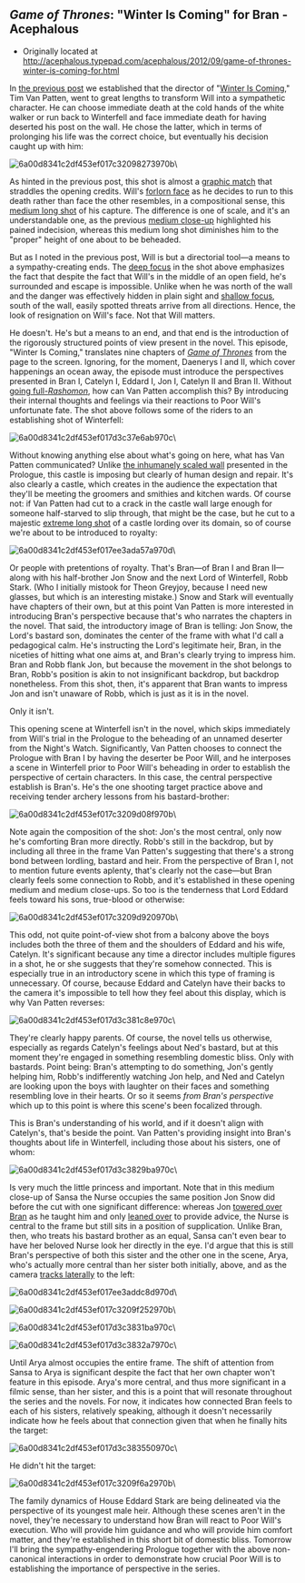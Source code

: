 ## <em>Game of Thrones</em>: "Winter Is Coming" for Bran  - Acephalous

 * Originally located at http://acephalous.typepad.com/acephalous/2012/09/game-of-thrones-winter-is-coming-for.html

In [the previous post](http://acephalous.typepad.com/acephalous/2012/09/game-of-thrones-winter-is-coming-.html) we established that the director of "[Winter Is Coming](http://www.amazon.com/exec/obidos/ASIN/B007HJ84ZK/diesekoschmar-20)," Tim Van Patten, went to great lengths to transform Will into a sympathetic character. He can choose immediate death at the cold hands of the white walker or run back to Winterfell and face immediate death for having deserted his post on the wall. He chose the latter, which in terms of prolonging his life was the correct choice, but eventually his decision caught up with him:

![6a00d8341c2df453ef017c32098273970b](images/tv/game-of-thrones-winter-is-coming-2/6a00d8341c2df453ef017c32098273970b.png)\ 

As hinted in the previous post, this shot is almost a [graphic match](http://classes.yale.edu/film-analysis/htmfiles/editing.htm#43196) that straddles the opening credits. Will's [forlorn face](http://acephalous.typepad.com/.a/6a00d8341c2df453ef017c31fdfd26970b-500wi) as he decides to run to this death rather than face the other resembles, in a compositional sense, this [medium long shot](http://classes.yale.edu/film-analysis/htmfiles/cinematography.htm#48043) of his capture. The difference is one of scale, and it's an understandable one, as the previous [medium close-up](http://classes.yale.edu/film-analysis/htmfiles/cinematography.htm#48047) highlighted his pained indecision, whereas this medium long shot diminishes him to the "proper" height of one about to be beheaded.

But as I noted in the previous post, Will is but a directorial tool—a means to a sympathy-creating ends. The [deep focus](http://classes.yale.edu/film-analysis/htmfiles/cinematography.htm#38561) in the shot above emphasizes the fact that despite the fact that Will's in the middle of an open field, he's surrounded and escape is impossible. Unlike when he was north of the wall and the danger was effectively hidden in plain sight and [shallow focus](http://acephalous.typepad.com/.a/6a00d8341c2df453ef017d3c2c4c8d970c-500wi), south of the wall, easily spotted threats arrive from all directions. Hence, the look of resignation on Will's face. Not that Will matters.

He doesn't. He's but a means to an end, and that end is the introduction of the rigorously structured points of view present in the novel. This episode, "Winter Is Coming," translates nine chapters of *[Game of Thrones](http://www.amazon.com/exec/obidos/ASIN/0553386794/diesekoschmar-20)* from the page to the screen. Ignoring, for the moment, Daenerys I and II, which cover happenings an ocean away, the episode must introduce the perspectives presented in Bran I, Catelyn I, Eddard I, Jon I, Catelyn II and Bran II. Without [going full-*Rashomon*](http://www.amazon.com/exec/obidos/ASIN/B00003CXC6/diesekoschmar-20), how can Van Patten accomplish this? By introducing their internal thoughts and feelings via their reactions to Poor Will's unfortunate fate. The shot above follows some of the riders to an establishing shot of Winterfell:

![6a00d8341c2df453ef017d3c37e6ab970c](images/tv/game-of-thrones-winter-is-coming-2/6a00d8341c2df453ef017d3c37e6ab970c.png)\ 

Without knowing anything else about what's going on here, what has Van Patten communicated? Unlike [the inhumanely scaled wall](http://acephalous.typepad.com/.a/6a00d8341c2df453ef017c31fd593f970b-500wi) presented in the Prologue, this castle is imposing but clearly of human design and repair. It's also clearly a castle, which creates in the audience the expectation that they'll be meeting the groomers and smithies and kitchen wards. Of course not: if Van Patten had cut to a crack in the castle wall large enough for someone half-starved to slip through, that might be the case, but he cut to a majestic [extreme long shot](http://classes.yale.edu/film-analysis/htmfiles/cinematography.htm#48035) of a castle lording over its domain, so of course we're about to be introduced to royalty:

![6a00d8341c2df453ef017ee3ada57a970d](images/tv/game-of-thrones-winter-is-coming-2/6a00d8341c2df453ef017ee3ada57a970d.png)\ 

Or people with pretentions of royalty. That's Bran—of Bran I and Bran II—along with his half-brother Jon Snow and the next Lord of Winterfell, Robb Stark. (Who I initially mistook for Theon Greyjoy, because I need new glasses, but which is an interesting mistake.) Snow and Stark will eventually have chapters of  their own, but at this point Van Patten is more interested in  introducing Bran's perspective because that's who narrates the chapters  in the novel. That said, the introductory image of Bran is telling: Jon  Snow, the Lord's bastard son, dominates the center of the frame with  what I'd call a pedagogical calm. He's instructing the Lord's legitimate  heir, Bran, in the niceties of hitting what one aims at, and Bran's clearly trying to impress him. Bran and Robb flank Jon, but because the movement in the shot belongs to Bran, Robb's position is akin to not insignificant backdrop, but backdrop nonetheless. From this shot, then, it's apparent that Bran wants to impress Jon and isn't unaware of Robb, which is just as it is in the novel.

Only it isn't.

This opening scene at Winterfell isn't in the novel, which skips immediately from Will's trial in the Prologue to the beheading of an unnamed deserter from the Night's Watch. Significantly, Van Patten chooses to connect the Prologue with Bran I by having the deserter be Poor Will, and he interposes a scene in Winterfell prior to Poor Will's beheading in order to establish the perspective of certain characters. In this case, the central perspective establish is Bran's. He's the one shooting target practice above and receiving tender archery lessons from his bastard-brother:

![6a00d8341c2df453ef017c3209d08f970b](images/tv/game-of-thrones-winter-is-coming-2/6a00d8341c2df453ef017c3209d08f970b.png)\ 

Note again the composition of the shot: Jon's the most central, only now he's comforting Bran more directly. Robb's still in the backdrop, but by including all three in the frame Van Patten's suggesting that there's a strong bond between lordling, bastard and heir. From the perspective of Bran I, not to mention future events aplenty, that's clearly not the case—but Bran clearly feels some connection to Robb, and it's established in these opening medium and medium close-ups. So too is the tenderness that Lord Eddard feels toward his sons, true-blood or otherwise:

![6a00d8341c2df453ef017c3209d920970b](images/tv/game-of-thrones-winter-is-coming-2/6a00d8341c2df453ef017c3209d920970b.png)\ 

This odd, not quite point-of-view shot from a balcony above the boys includes both the three of them and the shoulders of Eddard and his wife, Catelyn. It's significant because any time a director includes multiple figures in a shot, he or she suggests that they're somehow connected. This is especially true in an introductory scene in which this type of framing is unnecessary. Of course, because Eddard and Catelyn have their backs to the camera it's impossible to tell how they feel about this display, which is why Van Patten reverses:

![6a00d8341c2df453ef017d3c381c8e970c](images/tv/game-of-thrones-winter-is-coming-2/6a00d8341c2df453ef017d3c381c8e970c.png)\ 

They're  clearly happy parents. Of course, the novel tells us otherwise, especially as regards Catelyn's feelings about Ned's bastard, but at this moment they're engaged in something resembling domestic bliss. Only with bastards. Point being: Bran's attempting to do something, Jon's gently helping him, Robb's indifferently watching Jon  help, and Ned and Catelyn are looking upon the boys with laughter on their faces and something resembling love in their hearts. Or so it seems *from Bran's perspective* which up to this point is where  this scene's been focalized through.

This is Bran's understanding of his world, and if it doesn't align with Catelyn's, that's beside  the point. Van Patten's providing insight into Bran's thoughts about  life in Winterfell, including those about his sisters, one of whom:

![6a00d8341c2df453ef017d3c3829ba970c](images/tv/game-of-thrones-winter-is-coming-2/6a00d8341c2df453ef017d3c3829ba970c.png)\ 

Is very much the little princess and important. Note that in this medium close-up of Sansa the Nurse occupies the same position Jon Snow did before the cut with one significant difference: whereas Jon [towered over Bran](http://acephalous.typepad.com/.a/6a00d8341c2df453ef017ee3ada57a970d-popup) as he taught him and only [leaned over](http://acephalous.typepad.com/.a/6a00d8341c2df453ef017c3209d08f970b-popup) to provide advice, the Nurse is central to the frame but still sits in a position of supplication. Unlike Bran, then, who treats his bastard brother as an equal, Sansa can't even bear to have her beloved Nurse look her directly in the eye. I'd argue that this is still Bran's perspective of both this sister and the other one in the scene, Arya, who's actually more central than her sister both initially, above, and as the camera [tracks laterally](http://classes.yale.edu/film-analysis/htmfiles/cinematography.htm#23579) to the left:

![6a00d8341c2df453ef017ee3addc8d970d](images/tv/game-of-thrones-winter-is-coming-2/6a00d8341c2df453ef017ee3addc8d970d.png)\ 

![6a00d8341c2df453ef017c3209f252970b](images/tv/game-of-thrones-winter-is-coming-2/6a00d8341c2df453ef017c3209f252970b.png)\ 

![6a00d8341c2df453ef017d3c3831ba970c](images/tv/game-of-thrones-winter-is-coming-2/6a00d8341c2df453ef017d3c3831ba970c.png)\ 

![6a00d8341c2df453ef017d3c3832a7970c](images/tv/game-of-thrones-winter-is-coming-2/6a00d8341c2df453ef017d3c3832a7970c.png)\ 

Until Arya almost occupies the entire frame. The shift of attention from Sansa to Arya is significant despite the fact that her own chapter won't feature in this episode. Arya's more central, and thus more significant in a filmic sense, than her sister, and this is a point that will resonate throughout the series and the novels. For now, it indicates how connected Bran feels to each of his sisters, relatively speaking, although it doesn't necessarily indicate how he feels about that connection given that when he finally hits the target:

![6a00d8341c2df453ef017d3c383550970c](images/tv/game-of-thrones-winter-is-coming-2/6a00d8341c2df453ef017d3c383550970c.png)\ 

He didn't hit the target:

![6a00d8341c2df453ef017c3209f6a2970b](images/tv/game-of-thrones-winter-is-coming-2/6a00d8341c2df453ef017c3209f6a2970b.png)\ 

The family dynamics of House Eddard Stark are being delineated via the perspective of its youngest male heir. Although these scenes aren't in the novel, they're necessary to understand how Bran will react to Poor Will's execution. Who will provide him guidance and who will provide him comfort matter, and they're established in this short bit of domestic bliss. Tomorrow I'll bring the sympathy-engendering Prologue together with the above non-canonical interactions in order to demonstrate how crucial Poor Will is to establishing the importance of perspective in the series.
